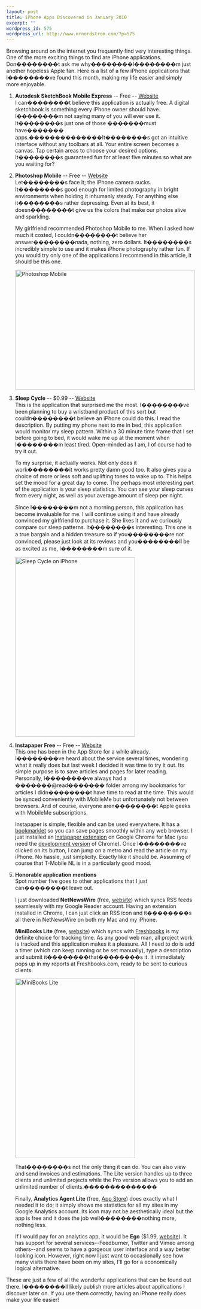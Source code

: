 ```yaml
--- 
layout: post
title: iPhone Apps Discovered in January 2010
excerpt: ""
wordpress_id: 575
wordpress_url: http://www.mrnordstrom.com/?p=575
---
```

<p>Browsing around on the internet you frequently find very interesting things. One of the more exciting things to find are iPhone applications. Don��������t ask me why��������I��������m just another hopeless Apple fan. Here is a list of a few iPhone applications that I��������ve found this month, making my life easier and simply more enjoyable.</p>
<!--more-->
<ol>
<li>
<p><strong>Autodesk SketchBook Mobile Express</strong> -- Free -- <a href="http://usa.autodesk.com/adsk/servlet/pc/item?siteID=123112&id=13872203">Website</a><br>I can��������t believe this application is actually free. A digital sketchbook is something every iPhone owner should have. I��������m not saying many of you will ever use it. It��������s just one of those �������must have������� apps.��������������It��������s got an intuitive interface without any toolbars at all. Your entire screen becomes a canvas. Tap certain areas to choose your desired options. It��������s guaranteed fun for at least five minutes so what are you waiting for?</p>
</li>
<li>
<p><strong>Photoshop Mobile</strong> -- Free -- <a href="http://mobile.photoshop.com/iphone/">Website</a><br>
Let��������s face it; the iPhone camera sucks. It��������s good enough for limited photography in bright environments when holding it inhumanly steady. For anything else it��������s rather depressing. Even at its best, it doesn��������t give us the colors that make our photos alive and sparkling.</p>

<p>My girlfriend recommended Photoshop Mobile to me. When I asked how much it costed, I couldn��������t believe her answer��������nada, nothing, zero dollars. It��������s incredibly simple to use and it makes iPhone photography rather fun. If you would try only one of the applications I recommend in this article, it should be this one.</p>
<p>
<a href="http://www.flickr.com/photos/mrnordstrom/4284490211/" title="Photoshop Mobile by Daniel Nordstrom, on Flickr"><img src="http://farm3.static.flickr.com/2693/4284490211_b7e957da0a.jpg" width="480" height="320" alt="Photoshop Mobile" /></a>
</p>
</li>
<li>
<p><strong>Sleep Cycle</strong> -- $0.99 -- <a href="http://www.lexwarelabs.com/sleepcycle/">Website</a><br>
This is the application that surprised me the most. I��������ve been planning to buy a wristband product of this sort but couldn��������t believe an iPhone could do this. I read the description. By putting my phone next to me in bed, this application would monitor my sleep pattern. Within a 30 minute time frame that I set before going to bed, it would wake me up at the moment when I��������m least tired. Open-minded as I am, I of course had to try it out.</p>

<p>To my surprise, it actually works. Not only does it work��������it works pretty damn good too. It also gives you a choice of more or less soft and uplifting tones to wake up to. This helps set the mood for a great day to come. The perhaps most interesting part of the application is your sleep statistics. You can see your sleep curves from every night, as well as your average amount of sleep per night.</p>

<p>Since I��������m not a morning person, this application has become invaluable for me. I will continue using it and have already convinced my girlfriend to purchase it. She likes it and we curiously compare our sleep patterns. It��������s interesting. This one is a true bargain and a hidden treasure so if you��������re not convinced, please just look at its reviews and you��������ll be as excited as me, I��������m sure of it.</p>
<p>
<a href="http://www.flickr.com/photos/mrnordstrom/4285237180/" title="Sleep Cycle on iPhone by Daniel Nordstrom, on Flickr"><img src="http://farm5.static.flickr.com/4039/4285237180_7111b1c5ff_o.jpg" width="320" height="480" alt="Sleep Cycle on iPhone" /></a>
</p>
</li>
<li>
<p><strong>Instapaper Free</strong> -- Free -- <a href="http://www.instapaper.com/iphone">Website</a><br>
This one has been in the App Store for a while already. I��������ve heard about the service several times, wondering what it really does but last week I decided it was time to try it out. Its simple purpose is to save articles and pages for later reading. Personally, I��������ve always had a �������@read������� folder among my bookmarks for articles I didn��������t have time to read at the time. This would be synced conveniently with MobileMe but unfortunately not between browsers. And of course, everyone aren��������t Apple geeks with MobileMe subscriptions.</p>

<p>Instapaper is simple, flexible and can be used everywhere. It has a <a href="http://www.instapaper.com/extras">bookmarklet</a> so you can save pages smoothly within any web browser. I just installed an <a href="https://chrome.google.com/extensions/detail/fldildgghjoohccppflaohodcnmlacpb">Instapaper extension</a> on Google Chrome for Mac (you need the <a href="http://dev.chromium.org/getting-involved/dev-channel">development version</a> of Chrome). Once I��������ve clicked on its button, I can jump on a metro and read the article on my iPhone. No hassle, just simplicity. Exactly like it should be. Assuming of course that T-Mobile NL is in a particularly good mood.</p>
</li>
<li>
<p><strong>Honorable application mentions</strong><br>
Spot number five goes to other applications that I just can��������t leave out.</p>

<p>I just downloaded <strong>NetNewsWire</strong> (free, <a href="http://www.newsgator.com/Individuals/NetNewsWireiPhone/Default.aspx">website</a>) which syncs RSS feeds seamlessly with my Google Reader account. Having an extension installed in Chrome, I can just click an RSS icon and it��������s all there in NetNewsWire on both my Mac and my iPhone.</p>

<p><strong>MiniBooks Lite</strong> (free, <a href="http://www.freshbooks.com/minibooks/">website</a>) which syncs with <a href="http://www.freshbooks.com/">Freshbooks</a> is my definite choice for tracking time. As any good web man, all project work is tracked and this application makes it a pleasure. All I need to do is add a timer (which can keep running or be set manually), type a description and submit it��������that��������s it. It immediately pops up in my reports at Freshbooks.com, ready to be sent to curious clients.</p>

<p><a href="http://www.flickr.com/photos/mrnordstrom/4285225278/" title="MiniBooks Lite by Daniel Nordstrom, on Flickr"><img src="http://farm3.static.flickr.com/2697/4285225278_ea8ac8b758_o.jpg" width="320" height="480" alt="MiniBooks Lite" /></a></p>

<p>That��������s not the only thing it can do. You can also view and send invoices and estimations. The Lite version handles up to three clients and unlimited projects while the Pro version allows you to add an unlimited number of clients.��������������</p>

<p>Finally, <strong>Analytics Agent Lite</strong> (free, <a href="http://itunes.apple.com/WebObjects/MZStore.woa/wa/browserRedirect?url=itms%253A%252F%252Fitunes.apple.com%252FWebObjects%252FMZStore.woa%252Fwa%252FviewSoftware%253Fid%253D319449785%2526mt%253D8%2526uo%253D2%2526uo%253D2%2526partnerId%253D30%2526partnerId%253D30%2526siteID%253Dh3.Gw.xKpLo-gSCwyxHpxBmVUYCU5UHXfw">App Store</a>) does exactly what I needed it to do; it simply shows me statistics for all my sites in my Google Analytics account. Its icon may not be aesthetically ideal but the app is free and it does the job well��������nothing more, nothing less.</p>
<p>If I would pay for an analytics app, it would be <strong>Ego</strong> ($1.99, <a href="http://ego-app.com/">website</a>). It has support for several services--Feedburner, Twitter and Vimeo among others--and seems to have a gorgeous user interface and a way better looking icon. However, right now I just want to occasionally see how many visits there have been on my sites, I'll go for a economically logical alternative.</p>
</li>
</ol>

These are just a few of all the wonderful applications that can be found out there. I��������ll likely publish more articles about applications I discover later on. If you use them correctly, having an iPhone really does make your life easier!
